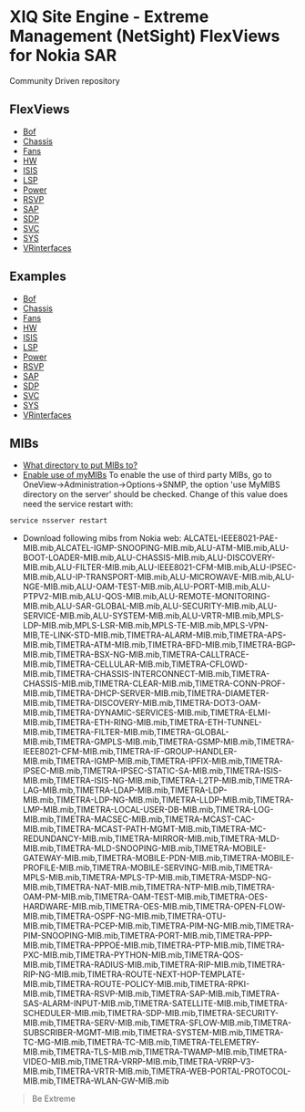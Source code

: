 # XIQ Site Engine - Extreme Management (NetSight) FlexViews for Nokia SAR

Community Driven repository


## FlexViews
* [Bof](tpl/Nokia_BofInfo.tpl?raw=true)
* [Chassis](tpl/Nokia_ChassisInfo.tpl?raw=true)
* [Fans](tpl/Nokia_FanInfo.tpl?raw=true)
* [HW](tpl/Nokia_HWInfo.tpl?raw=true)
* [ISIS](tpl/Nokia_ISISinfo.tpl?raw=true)
* [LSP](tpl/Nokia_LSPinfo.tpl?raw=true)
* [Power](tpl/Nokia_PowerInfo.tpl?raw=true)
* [RSVP](tpl/Nokia_RSVPinfo.tpl?raw=true)
* [SAP](tpl/Nokia_SAPinfo.tpl?raw=true)
* [SDP](tpl/Nokia_SDPinfo.tpl?raw=true)
* [SVC](tpl/Nokia_svcbase.tpl?raw=true)
* [SYS](tpl/Nokia_SysInfo.tpl?raw=true)
* [VRinterfaces](tpl/Nokia_VRinterfaces.tpl?raw=true)


## Examples
* [Bof](sample/Nokia_BofInfo.PNG)
* [Chassis](sample/Nokia_ChassisInfo.PNG)
* [Fans](sample/Nokia_FanInfo.PNG)
* [HW](sample/Nokia_HWInfo.PNG)
* [ISIS](sample/Nokia_ISISinfo.PNG)
* [LSP](sample/Nokia_LSPinfo.PNG)
* [Power](sample/Nokia_PowerInfo.PNG)
* [RSVP](sample/Nokia_RSVPinfo.PNG)
* [SAP](sample/Nokia_SAPinfo.PNG)
* [SDP](sample/Nokia_SDPinfo.PNG)
* [SVC](sample/Nokia_svcbase.PNG)
* [SYS](sample/Nokia_SysInfo.PNG)
* [VRinterfaces](sample/Nokia_VRinterfaces.PNG)


## MIBs
* [What directory to put MIBs to?](https://extremeportal.force.com/ExtrArticleDetail?an=000080448)
* [Enable use of myMIBs](https://emc.extremenetworks.com/content/oneview/docs/admin/options/docs/ov_admin_options_snmp.html)
To enable the use of third party MIBs, go to OneView->Administration->Options->SNMP, the option 'use MyMIBS directory on the server' should be checked. Change of this value does need the service restart with:
```bash
service nsserver restart
```
* Download following mibs from Nokia web: ALCATEL-IEEE8021-PAE-MIB.mib,ALCATEL-IGMP-SNOOPING-MIB.mib,ALU-ATM-MIB.mib,ALU-BOOT-LOADER-MIB.mib,ALU-CHASSIS-MIB.mib,ALU-DISCOVERY-MIB.mib,ALU-FILTER-MIB.mib,ALU-IEEE8021-CFM-MIB.mib,ALU-IPSEC-MIB.mib,ALU-IP-TRANSPORT-MIB.mib,ALU-MICROWAVE-MIB.mib,ALU-NGE-MIB.mib,ALU-OAM-TEST-MIB.mib,ALU-PORT-MIB.mib,ALU-PTPV2-MIB.mib,ALU-QOS-MIB.mib,ALU-REMOTE-MONITORING-MIB.mib,ALU-SAR-GLOBAL-MIB.mib,ALU-SECURITY-MIB.mib,ALU-SERVICE-MIB.mib,ALU-SYSTEM-MIB.mib,ALU-VRTR-MIB.mib,MPLS-LDP-MIB.mib,MPLS-LSR-MIB.mib,MPLS-TE-MIB.mib,MPLS-VPN-MIB,TE-LINK-STD-MIB.mib,TIMETRA-ALARM-MIB.mib,TIMETRA-APS-MIB.mib,TIMETRA-ATM-MIB.mib,TIMETRA-BFD-MIB.mib,TIMETRA-BGP-MIB.mib,TIMETRA-BSX-NG-MIB.mib,TIMETRA-CALLTRACE-MIB.mib,TIMETRA-CELLULAR-MIB.mib,TIMETRA-CFLOWD-MIB.mib,TIMETRA-CHASSIS-INTERCONNECT-MIB.mib,TIMETRA-CHASSIS-MIB.mib,TIMETRA-CLEAR-MIB.mib,TIMETRA-CONN-PROF-MIB.mib,TIMETRA-DHCP-SERVER-MIB.mib,TIMETRA-DIAMETER-MIB.mib,TIMETRA-DISCOVERY-MIB.mib,TIMETRA-DOT3-OAM-MIB.mib,TIMETRA-DYNAMIC-SERVICES-MIB.mib,TIMETRA-ELMI-MIB.mib,TIMETRA-ETH-RING-MIB.mib,TIMETRA-ETH-TUNNEL-MIB.mib,TIMETRA-FILTER-MIB.mib,TIMETRA-GLOBAL-MIB.mib,TIMETRA-GMPLS-MIB.mib,TIMETRA-GSMP-MIB.mib,TIMETRA-IEEE8021-CFM-MIB.mib,TIMETRA-IF-GROUP-HANDLER-MIB.mib,TIMETRA-IGMP-MIB.mib,TIMETRA-IPFIX-MIB.mib,TIMETRA-IPSEC-MIB.mib,TIMETRA-IPSEC-STATIC-SA-MIB.mib,TIMETRA-ISIS-MIB.mib,TIMETRA-ISIS-NG-MIB.mib,TIMETRA-L2TP-MIB.mib,TIMETRA-LAG-MIB.mib,TIMETRA-LDAP-MIB.mib,TIMETRA-LDP-MIB.mib,TIMETRA-LDP-NG-MIB.mib,TIMETRA-LLDP-MIB.mib,TIMETRA-LMP-MIB.mib,TIMETRA-LOCAL-USER-DB-MIB.mib,TIMETRA-LOG-MIB.mib,TIMETRA-MACSEC-MIB.mib,TIMETRA-MCAST-CAC-MIB.mib,TIMETRA-MCAST-PATH-MGMT-MIB.mib,TIMETRA-MC-REDUNDANCY-MIB.mib,TIMETRA-MIRROR-MIB.mib,TIMETRA-MLD-MIB.mib,TIMETRA-MLD-SNOOPING-MIB.mib,TIMETRA-MOBILE-GATEWAY-MIB.mib,TIMETRA-MOBILE-PDN-MIB.mib,TIMETRA-MOBILE-PROFILE-MIB.mib,TIMETRA-MOBILE-SERVING-MIB.mib,TIMETRA-MPLS-MIB.mib,TIMETRA-MPLS-TP-MIB.mib,TIMETRA-MSDP-NG-MIB.mib,TIMETRA-NAT-MIB.mib,TIMETRA-NTP-MIB.mib,TIMETRA-OAM-PM-MIB.mib,TIMETRA-OAM-TEST-MIB.mib,TIMETRA-OES-HARDWARE-MIB.mib,TIMETRA-OES-MIB.mib,TIMETRA-OPEN-FLOW-MIB.mib,TIMETRA-OSPF-NG-MIB.mib,TIMETRA-OTU-MIB.mib,TIMETRA-PCEP-MIB.mib,TIMETRA-PIM-NG-MIB.mib,TIMETRA-PIM-SNOOPING-MIB.mib,TIMETRA-PORT-MIB.mib,TIMETRA-PPP-MIB.mib,TIMETRA-PPPOE-MIB.mib,TIMETRA-PTP-MIB.mib,TIMETRA-PXC-MIB.mib,TIMETRA-PYTHON-MIB.mib,TIMETRA-QOS-MIB.mib,TIMETRA-RADIUS-MIB.mib,TIMETRA-RIP-MIB.mib,TIMETRA-RIP-NG-MIB.mib,TIMETRA-ROUTE-NEXT-HOP-TEMPLATE-MIB.mib,TIMETRA-ROUTE-POLICY-MIB.mib,TIMETRA-RPKI-MIB.mib,TIMETRA-RSVP-MIB.mib,TIMETRA-SAP-MIB.mib,TIMETRA-SAS-ALARM-INPUT-MIB.mib,TIMETRA-SATELLITE-MIB.mib,TIMETRA-SCHEDULER-MIB.mib,TIMETRA-SDP-MIB.mib,TIMETRA-SECURITY-MIB.mib,TIMETRA-SERV-MIB.mib,TIMETRA-SFLOW-MIB.mib,TIMETRA-SUBSCRIBER-MGMT-MIB.mib,TIMETRA-SYSTEM-MIB.mib,TIMETRA-TC-MG-MIB.mib,TIMETRA-TC-MIB.mib,TIMETRA-TELEMETRY-MIB.mib,TIMETRA-TLS-MIB.mib,TIMETRA-TWAMP-MIB.mib,TIMETRA-VIDEO-MIB.mib,TIMETRA-VRRP-MIB.mib,TIMETRA-VRRP-V3-MIB.mib,TIMETRA-VRTR-MIB.mib,TIMETRA-WEB-PORTAL-PROTOCOL-MIB.mib,TIMETRA-WLAN-GW-MIB.mib

>Be Extreme